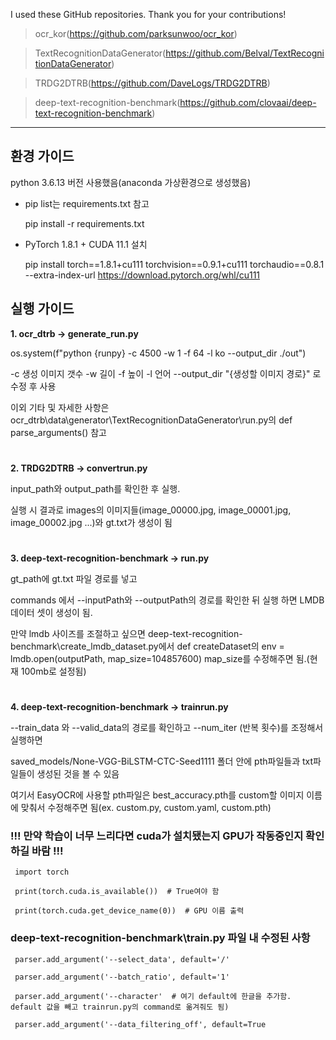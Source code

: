 I used these GitHub repositories. Thank you for your contributions!
>ocr_kor(https://github.com/parksunwoo/ocr_kor)

>TextRecognitionDataGenerator(https://github.com/Belval/TextRecognitionDataGenerator)

>TRDG2DTRB(https://github.com/DaveLogs/TRDG2DTRB)

>deep-text-recognition-benchmark(https://github.com/clovaai/deep-text-recognition-benchmark)

---

## 환경 가이드
python 3.6.13 버전 사용했음(anaconda 가상환경으로 생성했음)

+ pip list는 requirements.txt 참고
 
     pip install -r requirements.txt

+ PyTorch 1.8.1 + CUDA 11.1 설치
 
     pip install torch==1.8.1+cu111 torchvision==0.9.1+cu111 torchaudio==0.8.1 --extra-index-url https://download.pytorch.org/whl/cu111



## 실행 가이드

**1. ocr_dtrb -> generate_run.py**
   
   os.system(f"python {runpy} -c 4500 -w 1 -f 64 -l ko --output_dir ./out")
   
   -c 생성 이미지 갯수 -w 길이 -f 높이 -l 언어 --output_dir "{생성할 이미지 경로}" 로 수정 후 사용
   
   이외 기타 및 자세한 사항은 ocr_dtrb\data\generator\TextRecognitionDataGenerator\run.py의 def parse_arguments() 참고

#
**2. TRDG2DTRB -> convertrun.py**
   
   input_path와 output_path를 확인한 후 실행.
   
   실행 시 결과로 images의 이미지들(image_00000.jpg, image_00001.jpg, image_00002.jpg ...)와 gt.txt가 생성이 됨

#
**3. deep-text-recognition-benchmark -> run.py**
   
   gt_path에 gt.txt 파일 경로를 넣고
   
   commands 에서 --inputPath와 --outputPath의 경로를 확인한 뒤 실행 하면 LMDB 데이터 셋이 생성이 됨.
   
   만약 lmdb 사이즈를 조절하고 싶으면 deep-text-recognition-benchmark\create_lmdb_dataset.py에서 def createDataset의 env = lmdb.open(outputPath, map_size=104857600) map_size를 수정해주면 됨.(현재 100mb로 설정됨)
   
#
**4. deep-text-recognition-benchmark -> trainrun.py**
   
   --train_data 와 --valid_data의 경로를 확인하고 --num_iter (반복 횟수)를 조정해서 실행하면
   
   saved_models/None-VGG-BiLSTM-CTC-Seed1111 폴더 안에 pth파일들과 txt파일들이 생성된 것을 볼 수 있음
   
   여기서 EasyOCR에 사용할 pth파일은 best_accuracy.pth를 custom할 이미지 이름에 맞춰서 수정해주면 됨(ex. custom.py, custom.yaml, custom.pth)
   

   ### **!!! 만약 학습이 너무 느리다면 cuda가 설치됐는지 GPU가 작동중인지 확인하길 바람 !!!**
   
     import torch
   
     print(torch.cuda.is_available())  # True여야 함
   
     print(torch.cuda.get_device_name(0))  # GPU 이름 출력
   

### deep-text-recognition-benchmark\train.py 파일 내 수정된 사항
     parser.add_argument('--select_data', default='/'
     
     parser.add_argument('--batch_ratio', default='1'
     
     parser.add_argument('--character'  # 여기 default에 한글을 추가함. default 값을 빼고 trainrun.py의 command로 옮겨줘도 됨)
     
     parser.add_argument('--data_filtering_off', default=True

